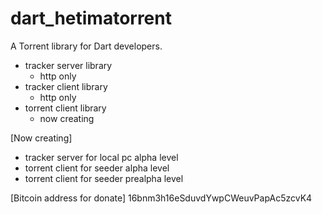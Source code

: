 # dart_hetimatorrent

A Torrent library for Dart developers. 

- tracker server library
  - http only 
- tracker client library
  - http only
- torrent client library
  - now creating 

[Now creating]
 - tracker server for local pc 
   alpha level
 - torrent client for seeder 
   alpha level 
 - torrent client for seeder 
   prealpha level 
   
[Bitcoin address for donate]
 16bnm3h16eSduvdYwpCWeuvPapAc5zcvK4